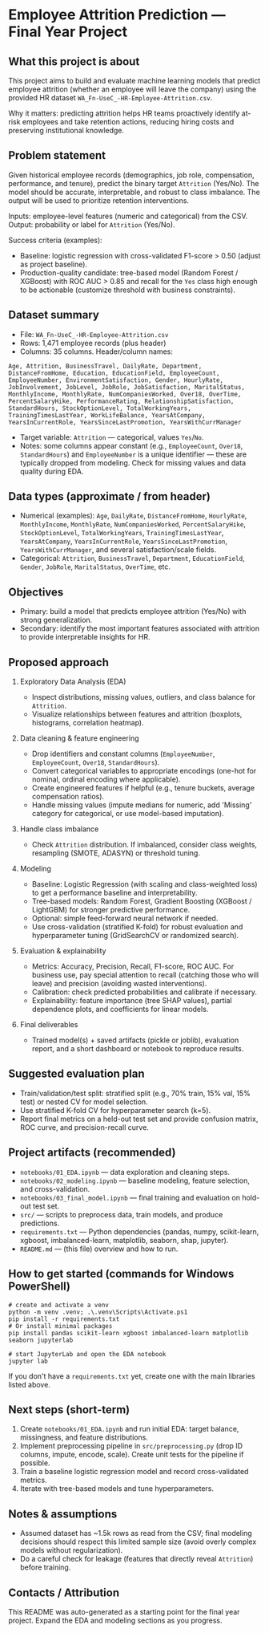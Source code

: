 # Employee Attrition Prediction — Final Year Project

## What this project is about

This project aims to build and evaluate machine learning models that predict employee attrition (whether an employee will leave the company) using the provided HR dataset `WA_Fn-UseC_-HR-Employee-Attrition.csv`.

Why it matters: predicting attrition helps HR teams proactively identify at-risk employees and take retention actions, reducing hiring costs and preserving institutional knowledge.

## Problem statement

Given historical employee records (demographics, job role, compensation, performance, and tenure), predict the binary target `Attrition` (Yes/No). The model should be accurate, interpretable, and robust to class imbalance. The output will be used to prioritize retention interventions.

Inputs: employee-level features (numeric and categorical) from the CSV.
Output: probability or label for `Attrition` (Yes/No).

Success criteria (examples):
- Baseline: logistic regression with cross-validated F1-score > 0.50 (adjust as project baseline).
- Production-quality candidate: tree-based model (Random Forest / XGBoost) with ROC AUC > 0.85 and recall for the `Yes` class high enough to be actionable (customize threshold with business constraints).

## Dataset summary

- File: `WA_Fn-UseC_-HR-Employee-Attrition.csv`
- Rows: 1,471 employee records (plus header)
- Columns: 35 columns. Header/column names:

```
Age, Attrition, BusinessTravel, DailyRate, Department, DistanceFromHome, Education, EducationField, EmployeeCount, EmployeeNumber, EnvironmentSatisfaction, Gender, HourlyRate, JobInvolvement, JobLevel, JobRole, JobSatisfaction, MaritalStatus, MonthlyIncome, MonthlyRate, NumCompaniesWorked, Over18, OverTime, PercentSalaryHike, PerformanceRating, RelationshipSatisfaction, StandardHours, StockOptionLevel, TotalWorkingYears, TrainingTimesLastYear, WorkLifeBalance, YearsAtCompany, YearsInCurrentRole, YearsSinceLastPromotion, YearsWithCurrManager
```

- Target variable: `Attrition` — categorical, values `Yes`/`No`.
- Notes: some columns appear constant (e.g., `EmployeeCount`, `Over18`, `StandardHours`) and `EmployeeNumber` is a unique identifier — these are typically dropped from modeling. Check for missing values and data quality during EDA.

## Data types (approximate / from header)

- Numerical (examples): `Age`, `DailyRate`, `DistanceFromHome`, `HourlyRate`, `MonthlyIncome`, `MonthlyRate`, `NumCompaniesWorked`, `PercentSalaryHike`, `StockOptionLevel`, `TotalWorkingYears`, `TrainingTimesLastYear`, `YearsAtCompany`, `YearsInCurrentRole`, `YearsSinceLastPromotion`, `YearsWithCurrManager`, and several satisfaction/scale fields.
- Categorical: `Attrition`, `BusinessTravel`, `Department`, `EducationField`, `Gender`, `JobRole`, `MaritalStatus`, `OverTime`, etc.

## Objectives

- Primary: build a model that predicts employee attrition (Yes/No) with strong generalization.
- Secondary: identify the most important features associated with attrition to provide interpretable insights for HR.

## Proposed approach

1. Exploratory Data Analysis (EDA)
   - Inspect distributions, missing values, outliers, and class balance for `Attrition`.
   - Visualize relationships between features and attrition (boxplots, histograms, correlation heatmap).

2. Data cleaning & feature engineering
   - Drop identifiers and constant columns (`EmployeeNumber`, `EmployeeCount`, `Over18`, `StandardHours`).
   - Convert categorical variables to appropriate encodings (one-hot for nominal, ordinal encoding where applicable).
   - Create engineered features if helpful (e.g., tenure buckets, average compensation ratios).
   - Handle missing values (impute medians for numeric, add 'Missing' category for categorical, or use model-based imputation).

3. Handle class imbalance
   - Check `Attrition` distribution. If imbalanced, consider class weights, resampling (SMOTE, ADASYN) or threshold tuning.

4. Modeling
   - Baseline: Logistic Regression (with scaling and class-weighted loss) to get a performance baseline and interpretability.
   - Tree-based models: Random Forest, Gradient Boosting (XGBoost / LightGBM) for stronger predictive performance.
   - Optional: simple feed-forward neural network if needed.
   - Use cross-validation (stratified K-fold) for robust evaluation and hyperparameter tuning (GridSearchCV or randomized search).

5. Evaluation & explainability
   - Metrics: Accuracy, Precision, Recall, F1-score, ROC AUC. For business use, pay special attention to recall (catching those who will leave) and precision (avoiding wasted interventions).
   - Calibration: check predicted probabilities and calibrate if necessary.
   - Explainability: feature importance (tree SHAP values), partial dependence plots, and coefficients for linear models.

6. Final deliverables
   - Trained model(s) + saved artifacts (pickle or joblib), evaluation report, and a short dashboard or notebook to reproduce results.

## Suggested evaluation plan

- Train/validation/test split: stratified split (e.g., 70% train, 15% val, 15% test) or nested CV for model selection.
- Use stratified K-fold CV for hyperparameter search (k=5).
- Report final metrics on a held-out test set and provide confusion matrix, ROC curve, and precision-recall curve.

## Project artifacts (recommended)

- `notebooks/01_EDA.ipynb` — data exploration and cleaning steps.
- `notebooks/02_modeling.ipynb` — baseline modeling, feature selection, and cross-validation.
- `notebooks/03_final_model.ipynb` — final training and evaluation on hold-out test set.
- `src/` — scripts to preprocess data, train models, and produce predictions.
- `requirements.txt` — Python dependencies (pandas, numpy, scikit-learn, xgboost, imbalanced-learn, matplotlib, seaborn, shap, jupyter).
- `README.md` — (this file) overview and how to run.

## How to get started (commands for Windows PowerShell)

```
# create and activate a venv
python -m venv .venv; .\.venv\Scripts\Activate.ps1
pip install -r requirements.txt
# Or install minimal packages
pip install pandas scikit-learn xgboost imbalanced-learn matplotlib seaborn jupyterlab

# start JupyterLab and open the EDA notebook
jupyter lab
```

If you don't have a `requirements.txt` yet, create one with the main libraries listed above.

## Next steps (short-term)

1. Create `notebooks/01_EDA.ipynb` and run initial EDA: target balance, missingness, and feature distributions.
2. Implement preprocessing pipeline in `src/preprocessing.py` (drop ID columns, impute, encode, scale). Create unit tests for the pipeline if possible.
3. Train a baseline logistic regression model and record cross-validated metrics.
4. Iterate with tree-based models and tune hyperparameters.

## Notes & assumptions

- Assumed dataset has ~1.5k rows as read from the CSV; final modeling decisions should respect this limited sample size (avoid overly complex models without regularization).
- Do a careful check for leakage (features that directly reveal `Attrition`) before training.

## Contacts / Attribution

This README was auto-generated as a starting point for the final year project. Expand the EDA and modeling sections as you progress.
